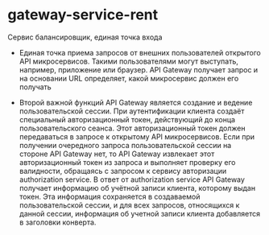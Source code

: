 # gateway-service-rent

Сервис балансировщик, единая точка входа

- Единая точка приема запросов от внешних пользователей открытого API микросервисов. 
  Такими пользователями могут выступать, например, приложение или браузер. 
  API Gateway получает запрос и на основании URL определяет, какой микросервис должен его получать
 
- Второй важной функций API Gateway является создание и ведение пользовательской сессии. 
  При аутентификации клиента создаёт специальный авторизационный токен, действующий до конца пользовательского сеанса. 
  Этот авторизационный токен должен передаваться в запросе к открытому API микросервисов. 
  Если при получении очередного запроса пользовательской сессии на стороне API Gateway нет, то API Gateway извлекает этот авторизационный токен из запроса и выполняет проверку его валидности, обращаясь с запросом к сервису авторизации authorization service. 
  В ответ от authorization service API Gateway получает информацию об учётной записи клиента, которому выдан токен. 
  Эта информация сохраняется в создаваемой пользовательской сессии, и для всех запросов, относящихся к данной сессии, информация об учетной записи клиента добавляется в заголовки конверта.  